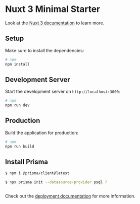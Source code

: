 # Nuxt 3 Minimal Starter

Look at the [Nuxt 3 documentation](https://nuxt.com/docs/getting-started/introduction) to learn more.

## Setup

Make sure to install the dependencies:

```bash
# npm
npm install
```

## Development Server

Start the development server on `http://localhost:3000`:

```bash
# npm
npm run dev
```

## Production

Build the application for production:

```bash
# npm
npm run build
```

## Install Prisma 

```bash
$ npm i @prisma/client@latest 

$ npx prisma init --datasource-provider psql ? 



```

Check out the [deployment documentation](https://nuxt.com/docs/getting-started/deployment) for more information.
